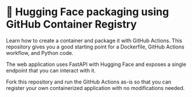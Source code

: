 # 🤗 Hugging Face packaging using GitHub Container Registry

Learn how to create a container and package it with GitHub Actions. This repository gives you a good starting point for a Dockerfile, GitHub Actions workflow, and Python code.

The web application uses FastAPI with Hugging Face and exposes a single endpoint that you can interact with it. 

Fork this repository and run the GitHub Actions as-is so that you can register your own containerized application with no modifications needed.
